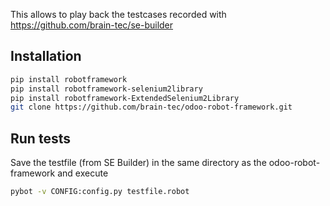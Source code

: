 This allows to play back the testcases recorded with https://github.com/brain-tec/se-builder

## Installation

```bash
pip install robotframework
pip install robotframework-selenium2library
pip install robotframework-ExtendedSelenium2Library
git clone https://github.com/brain-tec/odoo-robot-framework.git
```

## Run tests

Save the testfile (from SE Builder) in the same directory as the odoo-robot-framework and execute
```bash
pybot -v CONFIG:config.py testfile.robot
```
